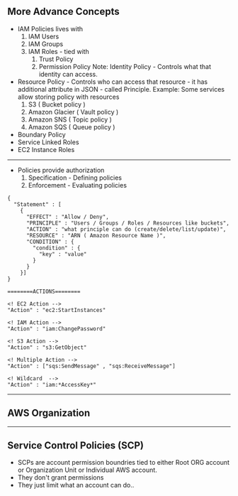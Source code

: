 ## More Advance Concepts

* IAM Policies lives with
  1. IAM Users
  2. IAM Groups
  3. IAM Roles - tied with
      1. Trust Policy
      2. Permission Policy
   Note: Identity Policy - Controls what that identity can access.
* Resource Policy - Controls who can access that resource - it has additional attribute in JSON - called Principle.
  Example: Some services allow storing policy with resources
    1. S3 ( Bucket policy )
    2. Amazon Glacier ( Vault policy )
    3. Amazon SNS ( Topic policy )
    4. Amazon SQS ( Queue policy )
* Boundary Policy
* Service Linked Roles
* EC2 Instance Roles

---
* Policies provide authorization
  1. Specification - Defining policies
  2. Enforcement - Evaluating policies


```
{
  "Statement" : [
    {
      "EFFECT" : "Allow / Deny",
      "PRINCIPLE" : "Users / Groups / Roles / Resources like buckets",
      "ACTION" : "what principle can do (create/delete/list/update)",
      "RESOURCE" : "ARN ( Amazon Resource Name )",
      "CONDITION" : {
        "condition" : {
          "key" : "value"
        }
      }
    }]
}
```

```
========ACTIONS========

<! EC2 Action -->
"Action" : "ec2:StartInstances"

<! IAM Action -->
"Action" : "iam:ChangePassword"

<! S3 Action -->
"Action" : "s3:GetObject"

<! Multiple Action -->
"Action" : ["sqs:SendMessage" , "sqs:ReceiveMessage"]

<! Wildcard  -->
"Action" : "iam:*AccessKey*"

```
___
## AWS Organization

---
## Service Control Policies (SCP)

* SCPs are account permission boundries tied to either Root ORG account or Organization Unit or Individual AWS account.
* They don't grant permissions
* They just limit what an account can do..
